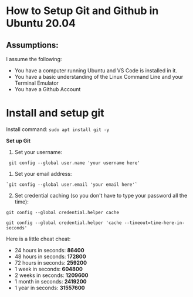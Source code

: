 # How to Setup Git and Github in Ubuntu 20.04

## Assumptions:
I assume the following:
* You have a computer running Ubuntu and VS Code is installed in it.
* You have a basic understanding of the Linux Command Line and your Terminal Emulator
* You have a Github Account


# Install and setup git

Install command: `sudo apt install git -y `

**Set up Git**
   1. Set your username:
   
   ` git config --global user.name 'your username here'`
   
   1. Set your email address:
   
    `git config --global user.email 'your email here'`

   2. Set credential caching (so you don't have to type your password all the time):
   
   `git config --global credential.helper cache`
   
   `git config --global credential.helper 'cache --timeout=time-here-in-seconds'`
   
   Here is a little cheat cheat:
   * 24 hours in seconds: **86400** 
   * 48 hours in seconds: **172800**
   * 72 hours in seconds: **259200**
   * 1 week in seconds: **604800**
   * 2 weeks in seconds: **1209600**
   * 1 month in seconds: **2419200**
   * 1 year in seconds: **31557600**

